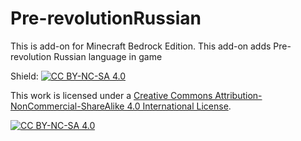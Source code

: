 # Pre-revolutionRussian
This is add-on for Minecraft Bedrock Edition. This add-on adds Pre-revolution Russian language in game

Shield: [![CC BY-NC-SA 4.0][cc-by-nc-sa-shield]][cc-by-nc-sa] 
  
 This work is licensed under a 
 [Creative Commons Attribution-NonCommercial-ShareAlike 4.0 International License][cc-by-nc-sa]. 
  
 [![CC BY-NC-SA 4.0][cc-by-nc-sa-image]][cc-by-nc-sa] 
  
 [cc-by-nc-sa]: http://creativecommons.org/licenses/by-nc-sa/4.0/ 
 [cc-by-nc-sa-image]: https://licensebuttons.net/l/by-nc-sa/4.0/88x31.png 
 [cc-by-nc-sa-shield]: https://img.shields.io/badge/License-CC%20BY--NC--SA%204.0-lightgrey.svg